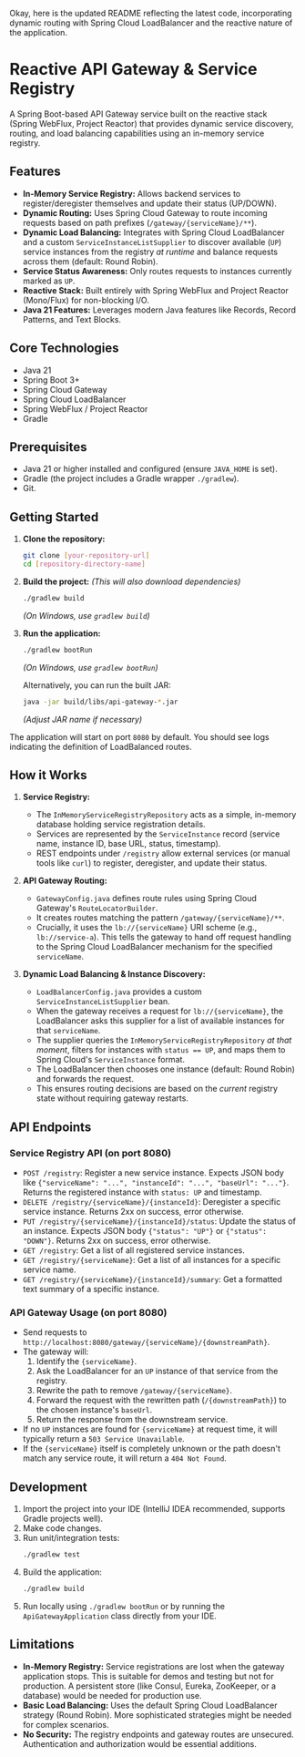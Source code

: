 Okay, here is the updated README reflecting the latest code, incorporating dynamic routing with Spring Cloud LoadBalancer and the reactive nature of the application.

# Reactive API Gateway & Service Registry

A Spring Boot-based API Gateway service built on the reactive stack (Spring WebFlux, Project Reactor) that provides dynamic service discovery, routing, and load balancing capabilities using an in-memory service registry.

## Features

*   **In-Memory Service Registry:** Allows backend services to register/deregister themselves and update their status (UP/DOWN).
*   **Dynamic Routing:** Uses Spring Cloud Gateway to route incoming requests based on path prefixes (`/gateway/{serviceName}/**`).
*   **Dynamic Load Balancing:** Integrates with Spring Cloud LoadBalancer and a custom `ServiceInstanceListSupplier` to discover available (`UP`) service instances from the registry *at runtime* and balance requests across them (default: Round Robin).
*   **Service Status Awareness:** Only routes requests to instances currently marked as `UP`.
*   **Reactive Stack:** Built entirely with Spring WebFlux and Project Reactor (Mono/Flux) for non-blocking I/O.
*   **Java 21 Features:** Leverages modern Java features like Records, Record Patterns, and Text Blocks.

## Core Technologies

*   Java 21
*   Spring Boot 3+
*   Spring Cloud Gateway
*   Spring Cloud LoadBalancer
*   Spring WebFlux / Project Reactor
*   Gradle

## Prerequisites

*   Java 21 or higher installed and configured (ensure `JAVA_HOME` is set).
*   Gradle (the project includes a Gradle wrapper `./gradlew`).
*   Git.

## Getting Started

1.  **Clone the repository:**
    ```bash
    git clone [your-repository-url]
    cd [repository-directory-name]
    ```

2.  **Build the project:**
    *(This will also download dependencies)*
    ```bash
    ./gradlew build
    ```
    *(On Windows, use `gradlew build`)*

3.  **Run the application:**
    ```bash
    ./gradlew bootRun
    ```
    *(On Windows, use `gradlew bootRun`)*

    Alternatively, you can run the built JAR:
    ```bash
    java -jar build/libs/api-gateway-*.jar
    ```
    *(Adjust JAR name if necessary)*

The application will start on port `8080` by default. You should see logs indicating the definition of LoadBalanced routes.

## How it Works

1.  **Service Registry:**
    *   The `InMemoryServiceRegistryRepository` acts as a simple, in-memory database holding service registration details.
    *   Services are represented by the `ServiceInstance` record (service name, instance ID, base URL, status, timestamp).
    *   REST endpoints under `/registry` allow external services (or manual tools like `curl`) to register, deregister, and update their status.

2.  **API Gateway Routing:**
    *   `GatewayConfig.java` defines route rules using Spring Cloud Gateway's `RouteLocatorBuilder`.
    *   It creates routes matching the pattern `/gateway/{serviceName}/**`.
    *   Crucially, it uses the `lb://{serviceName}` URI scheme (e.g., `lb://service-a`). This tells the gateway to hand off request handling to the Spring Cloud LoadBalancer mechanism for the specified `serviceName`.

3.  **Dynamic Load Balancing & Instance Discovery:**
    *   `LoadBalancerConfig.java` provides a custom `ServiceInstanceListSupplier` bean.
    *   When the gateway receives a request for `lb://{serviceName}`, the LoadBalancer asks this supplier for a list of available instances for that `serviceName`.
    *   The supplier queries the `InMemoryServiceRegistryRepository` *at that moment*, filters for instances with `status == UP`, and maps them to Spring Cloud's `ServiceInstance` format.
    *   The LoadBalancer then chooses one instance (default: Round Robin) and forwards the request.
    *   This ensures routing decisions are based on the *current* registry state without requiring gateway restarts.

## API Endpoints

### Service Registry API (on port 8080)

*   `POST /registry`: Register a new service instance. Expects JSON body like `{"serviceName": "...", "instanceId": "...", "baseUrl": "..."}`. Returns the registered instance with `status: UP` and timestamp.
*   `DELETE /registry/{serviceName}/{instanceId}`: Deregister a specific service instance. Returns 2xx on success, error otherwise.
*   `PUT /registry/{serviceName}/{instanceId}/status`: Update the status of an instance. Expects JSON body `{"status": "UP"}` or `{"status": "DOWN"}`. Returns 2xx on success, error otherwise.
*   `GET /registry`: Get a list of all registered service instances.
*   `GET /registry/{serviceName}`: Get a list of all instances for a specific service name.
*   `GET /registry/{serviceName}/{instanceId}/summary`: Get a formatted text summary of a specific instance.

### API Gateway Usage (on port 8080)

*   Send requests to `http://localhost:8080/gateway/{serviceName}/{downstreamPath}`.
*   The gateway will:
    1.  Identify the `{serviceName}`.
    2.  Ask the LoadBalancer for an `UP` instance of that service from the registry.
    3.  Rewrite the path to remove `/gateway/{serviceName}`.
    4.  Forward the request with the rewritten path (`/{downstreamPath}`) to the chosen instance's `baseUrl`.
    5.  Return the response from the downstream service.
*   If no `UP` instances are found for `{serviceName}` at request time, it will typically return a `503 Service Unavailable`.
*   If the `{serviceName}` itself is completely unknown or the path doesn't match any service route, it will return a `404 Not Found`.

## Development

1.  Import the project into your IDE (IntelliJ IDEA recommended, supports Gradle projects well).
2.  Make code changes.
3.  Run unit/integration tests:
    ```bash
    ./gradlew test
    ```
4.  Build the application:
    ```bash
    ./gradlew build
    ```
5.  Run locally using `./gradlew bootRun` or by running the `ApiGatewayApplication` class directly from your IDE.

## Limitations

*   **In-Memory Registry:** Service registrations are lost when the gateway application stops. This is suitable for demos and testing but not for production. A persistent store (like Consul, Eureka, ZooKeeper, or a database) would be needed for production use.
*   **Basic Load Balancing:** Uses the default Spring Cloud LoadBalancer strategy (Round Robin). More sophisticated strategies might be needed for complex scenarios.
*   **No Security:** The registry endpoints and gateway routes are unsecured. Authentication and authorization would be essential additions.
